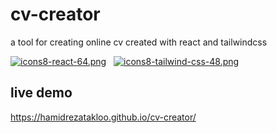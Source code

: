 # cv-creator

a tool for creating online cv created with react and tailwindcss 

[![icons8-react-64.png](https://i.postimg.cc/dtvwwJH9/icons8-react-64.png)](https://reactjs.org/)
&nbsp;
[![icons8-tailwind-css-48.png](https://i.postimg.cc/TYkpNkfG/icons8-tailwind-css-48.png)](https://tailwindcss.com/)

## live demo

https://hamidrezatakloo.github.io/cv-creator/
